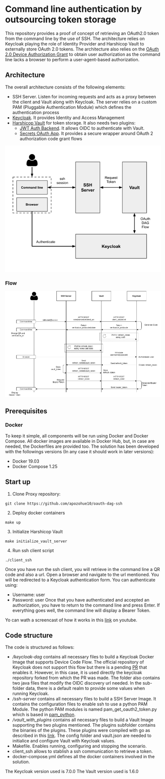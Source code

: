# Command line authentication by outsourcing token storage

This repository provides a proof of concept of retrieving an OAuth2.0 token from the command line by the use of SSH. The architecture relies on Keycloak playing the role of Identity Provider and Harshicop Vault to externally store OAuth 2.0 tokens. The architecture also relies on the [OAuth 2.0 Device Authorization Grant](https://tools.ietf.org/html/rfc8628) to obtain user authorization as the command line lacks a browser to perform a user-agent-based authorization.

## Architecture
The overall architecture consists of the following elements:
- SSH Server. Listen for incoming requests and acts as a proxy between the client and Vault along with Keycloak. The server relies on a custom PAM (Pluggable Authentication Module) which defines the authentication process
- [Keycloak](https://www.keycloak.org/). It provides Identity and Access Management
- [Harshicop Vault](https://www.vaultproject.io/) for token storage. It also needs two plugins:
    - [JWT Auth Backend](https://github.com/hashicorp/vault-plugin-auth-jwt). It allows OIDC to authenticate with Vault.
    - [Secrets OAuth App](https://github.com/puppetlabs/vault-plugin-secrets-oauthapp). It provides a secure wrapper around OAuth 2 authorization code grant flows

![Architecture](https://raw.githubusercontent.com/apozohue10/oauth-dag-ssh/master/doc/architecture.png)

### Flow

![Flow](https://raw.githubusercontent.com/apozohue10/oauth-dag-ssh/master/doc/flow.png)

## Prerequisites
### Docker
To keep it simple, all components will be run using Docker and Docker Compose. All docker images are available in Docker Hub, but, in case are needed, the Dockerfiles are provided too. The solution has been developed with the followings versions (In any case it should work in later versions):
- Docker 19.03
- Docker Compose 1.25

## Start up
1.  Clone Proxy repository:

```console
git clone https://github.com/apozohue10/oauth-dag-ssh
```

2. Deploy docker containers

```console
make up
```

3. Initialize Harshicop Vault

```console
make initialize_vault_server
```

4. Run ssh client script

```console
./client_ssh
```

Once you have run the ssh client, you will retrieve in the command line a QR code and also a url. Open a browser and navigate to the url mentioned. You will be redirected to a Keycloak authentication form. You can authenticate using:
- Username: user
- Password: user
Once that you have authenticated and accepted an authorization, you have to return to the command line and press Enter. If everything goes well, the command line will display a Bearer Token.

Yo can wath a screencast of how it works in this [link](https://www.youtube.com/watch?v=L4VOMKXYytU) on youtube.

## Code structure
The code is structured as follows:
- */keycloak-dag* contains all necessary files to build a Keycloak Docker Image that supports Device Code Flow. The official repository of Keycloak does not support this flow but there is a pending [PR](https://github.com/keycloak/keycloak/pull/6992) that enables it. However, in this case, it is used directly the keycloak repository forked from which the PR was made. The folder also contains two java files that modify the OIDC discovery url needed. In the sub-folder data, there is a default realm to provide some values when running Keycloak.
- */ssh-server* contains all necessary files to build a SSH Server Image. It contains the configuration files to enable ssh to use a python PAM Module. The python PAM modules is named pam_get_oauth2_token.py which is based in [pam_python](http://pam-python.sourceforge.net/).
- */vault_with_plugins* contains all necessary files to build a Vault Image supporting the two plugins mentioned. The plugins subfolder contains the binaries of the plugins. These plugins were compiled with go as described in this [link](https://learn.hashicorp.com/tutorials/vault/plugin-backends). The config folder and vault.json are needed to initialice and configure Vault with Keycloak values.
- Makefile. Enables running, configuring and stopping the scenario.
- client_ssh allows to stablish a ssh communication to retrieve a token.
- docker-compose.yml defines all the docker containers involved in the solution.

The Keycloak version used is 7.0.0
The Vault version used is 1.6.0
